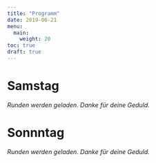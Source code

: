 ```yaml
---
title: "Programm"
date: 2019-06-21
menu:
  main:
    weight: 20
toc: true
draft: true
---
```


# Samstag

<div class="c-calendar saturday u-bleed-out c-rounds">
  <em>Runden werden geladen. Danke für deine Geduld.</em>
</div>

# Sonnntag

<div class="c-calendar sunday u-bleed-out c-rounds">
  <em>Runden werden geladen. Danke für deine Geduld.</em>
</div>

<script src="/scripts/cal-model.js"></script>
<script src="/scripts/cal-view.js"></script>
